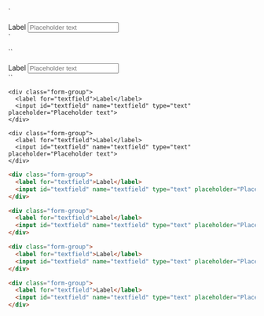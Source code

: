 `
<div class="form-group">
  <label for="textfield">Label</label>
  <input id="textfield" name="textfield" type="text" placeholder="Placeholder text">
</div>
`

``
<div class="form-group">
  <label for="textfield">Label</label>
  <input id="textfield" name="textfield" type="text" placeholder="Placeholder text">
</div>
``

~~~
<div class="form-group">
  <label for="textfield">Label</label>
  <input id="textfield" name="textfield" type="text" placeholder="Placeholder text">
</div>
~~~

```
<div class="form-group">
  <label for="textfield">Label</label>
  <input id="textfield" name="textfield" type="text" placeholder="Placeholder text">
</div>
```

~~~html
<div class="form-group">
  <label for="textfield">Label</label>
  <input id="textfield" name="textfield" type="text" placeholder="Placeholder text">
</div>
~~~

```html
<div class="form-group">
  <label for="textfield">Label</label>
  <input id="textfield" name="textfield" type="text" placeholder="Placeholder text">
</div>
```

~~~html
<div class="form-group">
  <label for="textfield">Label</label>
  <input id="textfield" name="textfield" type="text" placeholder="Placeholder text">
</div>
~~~

```html
<div class="form-group">
  <label for="textfield">Label</label>
  <input id="textfield" name="textfield" type="text" placeholder="Placeholder text">
</div>
```